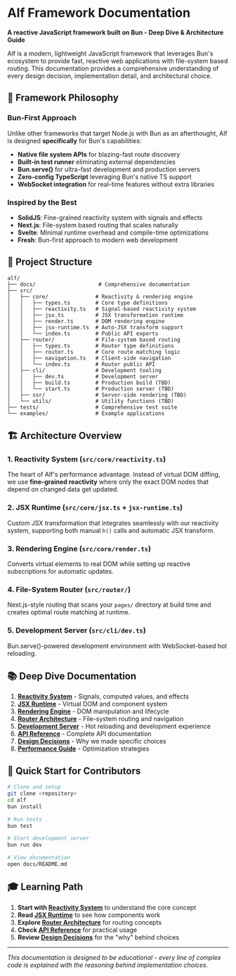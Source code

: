 # Alf Framework Documentation

**A reactive JavaScript framework built on Bun - Deep Dive & Architecture Guide**

Alf is a modern, lightweight JavaScript framework that leverages Bun's ecosystem to provide fast, reactive web applications with file-system based routing. This documentation provides a comprehensive understanding of every design decision, implementation detail, and architectural choice.

## 🎯 **Framework Philosophy**

### Bun-First Approach

Unlike other frameworks that target Node.js with Bun as an afterthought, Alf is designed **specifically** for Bun's capabilities:

- **Native file system APIs** for blazing-fast route discovery
- **Built-in test runner** eliminating external dependencies
- **Bun.serve()** for ultra-fast development and production servers
- **Zero-config TypeScript** leveraging Bun's native TS support
- **WebSocket integration** for real-time features without extra libraries

### Inspired by the Best

- **SolidJS**: Fine-grained reactivity system with signals and effects
- **Next.js**: File-system based routing that scales naturally
- **Svelte**: Minimal runtime overhead and compile-time optimizations
- **Fresh**: Bun-first approach to modern web development

## 📁 **Project Structure**

```
alf/
├── docs/                    # Comprehensive documentation
├── src/
│   ├── core/               # Reactivity & rendering engine
│   │   ├── types.ts        # Core type definitions
│   │   ├── reactivity.ts   # Signal-based reactivity system
│   │   ├── jsx.ts          # JSX transformation runtime
│   │   ├── render.ts       # DOM rendering engine
│   │   ├── jsx-runtime.ts  # Auto-JSX transform support
│   │   └── index.ts        # Public API exports
│   ├── router/             # File-system based routing
│   │   ├── types.ts        # Router type definitions
│   │   ├── router.ts       # Core route matching logic
│   │   ├── navigation.ts   # Client-side navigation
│   │   └── index.ts        # Router public API
│   ├── cli/                # Development tooling
│   │   ├── dev.ts          # Development server
│   │   ├── build.ts        # Production build (TBD)
│   │   └── start.ts        # Production server (TBD)
│   ├── ssr/                # Server-side rendering (TBD)
│   └── utils/              # Utility functions (TBD)
├── tests/                  # Comprehensive test suite
└── examples/               # Example applications
```

## 🏗️ **Architecture Overview**

### 1. Reactivity System (`src/core/reactivity.ts`)

The heart of Alf's performance advantage. Instead of virtual DOM diffing, we use **fine-grained reactivity** where only the exact DOM nodes that depend on changed data get updated.

### 2. JSX Runtime (`src/core/jsx.ts` + `jsx-runtime.ts`)

Custom JSX transformation that integrates seamlessly with our reactivity system, supporting both manual `h()` calls and automatic JSX transform.

### 3. Rendering Engine (`src/core/render.ts`)

Converts virtual elements to real DOM while setting up reactive subscriptions for automatic updates.

### 4. File-System Router (`src/router/`)

Next.js-style routing that scans your `pages/` directory at build time and creates optimal route matching at runtime.

### 5. Development Server (`src/cli/dev.ts`)

Bun.serve()-powered development environment with WebSocket-based hot reloading.

## 📚 **Deep Dive Documentation**

1. **[Reactivity System](./reactivity.md)** - Signals, computed values, and effects
2. **[JSX Runtime](./jsx-runtime.md)** - Virtual DOM and component system
3. **[Rendering Engine](./rendering.md)** - DOM manipulation and lifecycle
4. **[Router Architecture](./router.md)** - File-system routing and navigation
5. **[Development Server](./dev-server.md)** - Hot reloading and development experience
6. **[API Reference](./api-reference.md)** - Complete API documentation
7. **[Design Decisions](./design-decisions.md)** - Why we made specific choices
8. **[Performance Guide](./performance.md)** - Optimization strategies

## 🚀 **Quick Start for Contributors**

```bash
# Clone and setup
git clone <repository>
cd alf
bun install

# Run tests
bun test

# Start development server
bun run dev

# View documentation
open docs/README.md
```

## 🎓 **Learning Path**

1. **Start with [Reactivity System](./reactivity.md)** to understand the core concept
2. **Read [JSX Runtime](./jsx-runtime.md)** to see how components work
3. **Explore [Router Architecture](./router.md)** for routing concepts
4. **Check [API Reference](./api-reference.md)** for practical usage
5. **Review [Design Decisions](./design-decisions.md)** for the "why" behind choices

---

_This documentation is designed to be educational - every line of complex code is explained with the reasoning behind implementation choices._
